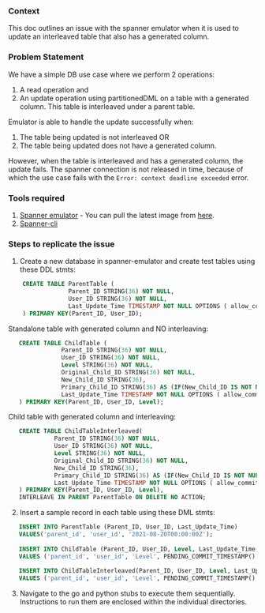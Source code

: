 ### Context

This doc outlines an issue with the spanner emulator when it is used to update an interleaved table that also has a generated column.

### Problem Statement
We have a simple DB use case where we perform 2 operations:
1. A read operation and 
2. An update operation using partitionedDML on a table with a generated column. This table is interleaved under a parent table.
 

Emulator is able to handle the update successfully when:
1. The table being updated is not interleaved OR
2. The table being updated does not have a generated column.

However, when the table is interleaved and has a generated column, the update fails. 
The spanner connection is not released in time, because of which the use case fails with the `Error: context deadline exceeded` error.


### Tools required

1. [Spanner emulator](https://cloud.google.com/spanner/docs/emulator) - You can pull the latest image from [here](https://console.cloud.google.com/gcr/images/cloud-spanner-emulator/GLOBAL/emulator).
1. [Spanner-cli](https://github.com/cloudspannerecosystem/spanner-cli)

### Steps to replicate the issue

1. Create a new database in spanner-emulator and create test tables using these DDL stmts:

```sql
    CREATE TABLE ParentTable (
                 Parent_ID STRING(36) NOT NULL,
                 User_ID STRING(36) NOT NULL,
                 Last_Update_Time TIMESTAMP NOT NULL OPTIONS ( allow_commit_timestamp = true ),
    ) PRIMARY KEY(Parent_ID, User_ID);
```

Standalone table with generated column and NO interleaving:
```sql
   CREATE TABLE ChildTable (
               Parent_ID STRING(36) NOT NULL,
               User_ID STRING(36) NOT NULL,
               Level STRING(36) NOT NULL,
               Original_Child_ID STRING(36) NOT NULL,
               New_Child_ID STRING(36),
               Primary_Child_ID STRING(36) AS (IF(New_Child_ID IS NOT NULL, New_Child_ID, Original_Child_ID)) STORED,
               Last_Update_Time TIMESTAMP NOT NULL OPTIONS ( allow_commit_timestamp = true )
   ) PRIMARY KEY(Parent_ID, User_ID, Level);
```

Child table with generated column and interleaving:
```sql
   CREATE TABLE ChildTableInterleaved(
             Parent_ID STRING(36) NOT NULL,
             User_ID STRING(36) NOT NULL,
             Level STRING(36) NOT NULL,
             Original_Child_ID STRING(36) NOT NULL,
             New_Child_ID STRING(36),
             Primary_Child_ID STRING(36) AS (IF(New_Child_ID IS NOT NULL, New_Child_ID, Original_Child_ID)) STORED,
             Last_Update_Time TIMESTAMP NOT NULL OPTIONS ( allow_commit_timestamp = true )
   ) PRIMARY KEY(Parent_ID, User_ID, Level),
   INTERLEAVE IN PARENT ParentTable ON DELETE NO ACTION;
```

2. Insert a sample record in each table using these DML stmts:

```sql
   INSERT INTO ParentTable (Parent_ID, User_ID, Last_Update_Time)
   VALUES('parent_id', 'user_id', '2021-08-20T00:00:00Z');
   
   INSERT INTO ChildTable (Parent_ID, User_ID, Level, Last_Update_Time, Original_Child_ID)
   VALUES ('parent_id', 'user_id', 'Level', PENDING_COMMIT_TIMESTAMP(), 'original_child_id');
   
   INSERT INTO ChildTableInterleaved(Parent_ID, User_ID, Level, Last_Update_Time, Original_Child_ID)
   VALUES ('parent_id', 'user_id', 'Level', PENDING_COMMIT_TIMESTAMP(), 'original_child_id');
```

3. Navigate to the go and python stubs to execute them sequentially. Instructions to run them are enclosed within the 
   individual directories.
